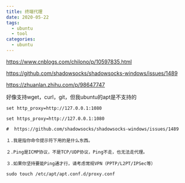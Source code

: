 ```yaml
---
title: 终端代理
date: 2020-05-22
tags:
  - ubuntu
  - tool
categories:
  - ubuntu
---
```


https://www.cnblogs.com/chilono/p/10597835.html


https://github.com/shadowsocks/shadowsocks-windows/issues/1489


https://zhuanlan.zhihu.com/p/98647747


好像支持wget，curl，git，但我ubuntu的apt是不支持的

```shell
set http_proxy=http://127.0.0.1:1080

set https_proxy=http://127.0.0.1:1080

```




```shell
#  https://github.com/shadowsocks/shadowsocks-windows/issues/1489

１.我是指你命令提示符下用的是什么东西。

２.Ping是ICMP协议，不是TCP/UDP协议，Ping不走，也无法走代理。

３.如果你坚持要能Ping通才行，请考虑常规VPN（PPTP/L2PT/IPSec等）

```




```shell
sudo touch /etc/apt/apt.conf.d/proxy.conf

```